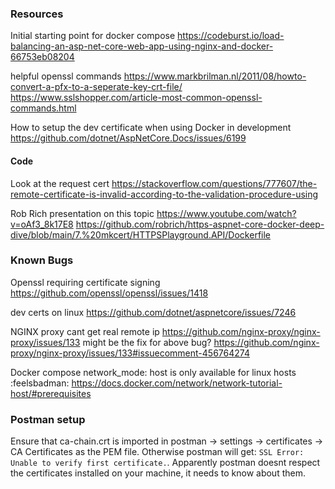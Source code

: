 ### Resources
Initial starting point for docker compose
https://codeburst.io/load-balancing-an-asp-net-core-web-app-using-nginx-and-docker-66753eb08204

helpful openssl commands
https://www.markbrilman.nl/2011/08/howto-convert-a-pfx-to-a-seperate-key-crt-file/
https://www.sslshopper.com/article-most-common-openssl-commands.html

How to setup the dev certificate when using Docker in development 
https://github.com/dotnet/AspNetCore.Docs/issues/6199

#### Code
Look at the request cert
https://stackoverflow.com/questions/777607/the-remote-certificate-is-invalid-according-to-the-validation-procedure-using

Rob Rich presentation on this topic
https://www.youtube.com/watch?v=oAf3_8k17E8
https://github.com/robrich/https-aspnet-core-docker-deep-dive/blob/main/7.%20mkcert/HTTPSPlayground.API/Dockerfile


### Known Bugs
Openssl requiring certificate signing
https://github.com/openssl/openssl/issues/1418

dev certs on linux
https://github.com/dotnet/aspnetcore/issues/7246

NGINX proxy cant get real remote ip
https://github.com/nginx-proxy/nginx-proxy/issues/133
might be the fix for above bug? https://github.com/nginx-proxy/nginx-proxy/issues/133#issuecomment-456764274

Docker compose network_mode: host is only available for linux hosts :feelsbadman:
https://docs.docker.com/network/network-tutorial-host/#prerequisites

### Postman setup
Ensure that ca-chain.crt is imported in postman -> settings -> certificates -> CA Certificates as the PEM file. Otherwise postman will get: `SSL Error: Unable to verify first certificate.`. Apparently postman doesnt respect the certificates installed on your machine, it needs to know about them.
